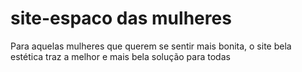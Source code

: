 # site-espaco das mulheres

Para aquelas mulheres que querem se sentir mais bonita, o site bela estética traz a melhor e mais bela solução para todas 
